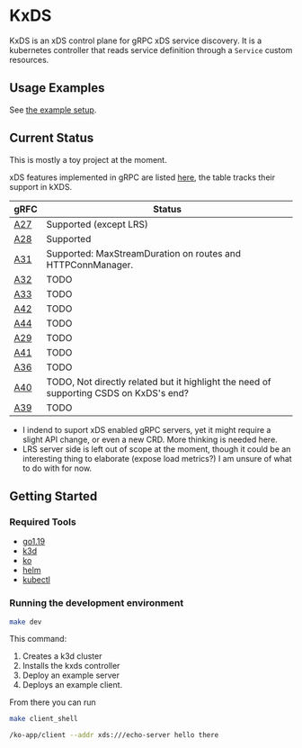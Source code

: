 # KxDS

KxDS is an xDS control plane for gRPC xDS service discovery. It is a kubernetes controller that reads service definition through a `Service` custom resources.

## Usage Examples

See [the example setup](./example/k8s/echo-server/1-grpc-service.yaml).

## Current Status

This is mostly a toy project at the moment.

xDS features implemented in gRPC are listed [here](https://grpc.github.io/grpc/cpp/md_doc_grpc_xds_features.html), the table tracks their support in kXDS.

| gRFC  | Status |
| ------------- | ------------- |
| [A27](https://github.com/grpc/proposal/blob/master/A27-xds-global-load-balancing.md) | Supported (except LRS) | N/A (initial implementation) |
| [A28](https://github.com/grpc/proposal/blob/master/A28-xds-traffic-splitting-and-routing.md)  | Supported |
| [A31](https://github.com/grpc/proposal/blob/master/A31-xds-timeout-support-and-config-selector.md)  | Supported: MaxStreamDuration on routes and HTTPConnManager. |
| [A32](https://github.com/grpc/proposal/blob/master/A32-xds-circuit-breaking.md)  | TODO |
| [A33](https://github.com/grpc/proposal/blob/master/A33-Fault-Injection.md)  | TODO |
| [A42](https://github.com/grpc/proposal/blob/master/A42-xds-ring-hash-lb-policy.md) | TODO |
| [A44](https://github.com/grpc/proposal/blob/master/A44-xds-retry.md)  | TODO |
| [A29](https://github.com/grpc/proposal/blob/master/A29-xds-tls-security.md)  | TODO |
| [A41](https://github.com/grpc/proposal/blob/master/A41-xds-rbac.md)  | TODO |
| [A36](https://github.com/grpc/proposal/blob/master/A36-xds-for-servers.md)  | TODO |
| [A40](https://github.com/grpc/proposal/blob/master/A40-csds-support.md)  | TODO, Not directly related but it highlight the need of supporting CSDS on KxDS's end? |
| [A39](https://github.com/grpc/proposal/blob/master/A39-xds-http-filters.md)  | TODO |

- I indend to suport xDS enabled gRPC servers, yet it might require a slight API change, or even a new CRD. More thinking is needed here.
- LRS server side is left out of scope at the moment, though it could be an interesting thing to elaborate (expose load metrics?) I am unsure of what to do with for now.

## Getting Started

### Required Tools

- [go1.19](https://go.dev/learn/)
- [k3d](https://github.com/k3d-io/k3d)
- [ko](https://github.com/google/ko)
- [helm](https://helm.sh/)
- [kubectl](https://kubernetes.io/docs/tasks/tools/#kubectl)

### Running the development environment

```bash
make dev
```

This command:

1. Creates a k3d cluster
2. Installs the kxds controller
3. Deploy an example server
4. Deploys an example client.

From there you can run

```bash
make client_shell

/ko-app/client --addr xds:///echo-server hello there
```
